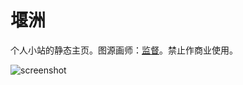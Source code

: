 # 堰洲

个人小站的静态主页。图源画师：[监督](https://www.pixiv.net/users/1565632)。禁止作商业使用。

![screenshot](https://github.com/fumiama/sekusu/assets/41315874/235c3c70-7573-4192-9eaa-0bfad24f3f59)
